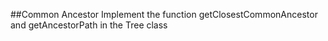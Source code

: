 ##Common Ancestor
Implement the function getClosestCommonAncestor and getAncestorPath in the Tree class
